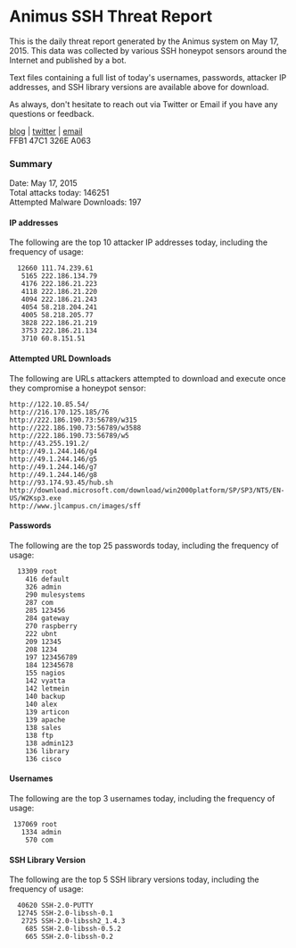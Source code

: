 # Animus SSH Threat Report

This is the daily threat report generated by the Animus system on May 17, 2015. This data was collected by various SSH honeypot sensors around the Internet and published by a bot.  

Text files containing a full list of today's usernames, passwords, attacker IP addresses, and SSH library versions are available above for download.  

As always, don't hesitate to reach out via Twitter or Email if you have any questions or feedback.  

[blog](http://morris.guru) | [twitter](https://twitter.com/andrew___morris) | [email](mailto:andrew@morris.guru)  
FFB1 47C1 326E A063  

### Summary

Date: May 17, 2015  
Total attacks today: 146251  
Attempted Malware Downloads: 197 

#### IP addresses
The following are the top 10 attacker IP addresses today, including the frequency of usage:
```
  12660 111.74.239.61
   5165 222.186.134.79
   4176 222.186.21.223
   4118 222.186.21.220
   4094 222.186.21.243
   4054 58.218.204.241
   4005 58.218.205.77
   3828 222.186.21.219
   3753 222.186.21.134
   3710 60.8.151.51
```

#### Attempted URL Downloads
The following are URLs attackers attempted to download and execute once they compromise a honeypot sensor:
```
http://122.10.85.54/
http://216.170.125.185/76
http://222.186.190.73:56789/w315
http://222.186.190.73:56789/w3588
http://222.186.190.73:56789/w5
http://43.255.191.2/
http://49.1.244.146/g4
http://49.1.244.146/g5
http://49.1.244.146/g7
http://49.1.244.146/g8
http://93.174.93.45/hub.sh
http://download.microsoft.com/download/win2000platform/SP/SP3/NT5/EN-US/W2Ksp3.exe
http://www.jlcampus.cn/images/sff
```

#### Passwords
The following are the top 25 passwords today, including the frequency of usage:
```
  13309 root
    416 default
    326 admin
    290 mulesystems
    287 com
    285 123456
    284 gateway
    270 raspberry
    222 ubnt
    209 12345
    208 1234
    197 123456789
    184 12345678
    155 nagios
    142 vyatta
    142 letmein
    140 backup
    140 alex
    139 articon
    139 apache
    138 sales
    138 ftp
    138 admin123
    136 library
    136 cisco
```

#### Usernames
The following are the top 3 usernames today, including the frequency of usage:
```
 137069 root
   1334 admin
    570 com
```

#### SSH Library Version
The following are the top 5 SSH library versions today, including the frequency of usage:
```
  40620 SSH-2.0-PUTTY
  12745 SSH-2.0-libssh-0.1
   2725 SSH-2.0-libssh2_1.4.3
    685 SSH-2.0-libssh-0.5.2
    665 SSH-2.0-libssh-0.2
```
